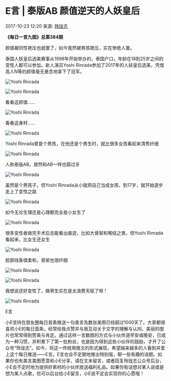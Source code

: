 # E言 |​ 泰版AB 颜值逆天的人妖皇后

2017-10-23 12:20 来源: [玲珑志](https://www.sohu.com/?spm=smpc.content-abroad.content.1.1737564437231mUmzSkt)

**《每日一言九图》总第384期**

颜值被同性艳压也就罢了，如今竟然被男孩艳压，实在惨绝人寰。

泰国人妖皇后选美赛事从1998年开始举办的，泰国户口，年龄在18到25岁之间的变性人都可以参加。新人演员Yoshi Rinrada参加了2017年的人妖皇后选美，凭借高人N等的颜值毫无悬念地拿下了冠军。

![Yoshi Rinrada](http://5b0988e595225.cdn.sohucs.com/images/20171023/4bedea3ad72a4c15a74561d0871c76d4.jpeg)

![Yoshi Rinrada](http://5b0988e595225.cdn.sohucs.com/images/20171023/469db181d09b4de6aa22473841e567ea.jpeg)

看看这颜值……

![Yoshi Rinrada](http://5b0988e595225.cdn.sohucs.com/images/20171023/b7153328dbaa4212acb119b9d1a35a82.jpeg)

看看这身材……

![Yoshi Rinrada](http://5b0988e595225.cdn.sohucs.com/images/20171023/3fc186afc3904a35906d3ad992af3e6b.jpeg)

Yoshi Rinrada曾是个男孩，在他还是个男生时，就比很多女孩看起来清秀纤细

![Yoshi Rinrada](http://5b0988e595225.cdn.sohucs.com/images/20171023/ce2309247e464336a98270790e6e0f9a.jpeg)

人称泰版AB，居然和AB一样也箍过牙

![Yoshi Rinrada](http://5b0988e595225.cdn.sohucs.com/images/20171023/b80e37d9563c437f84150e3ce7b30213.jpeg)

虽然是个男孩子，但Yoshi Rinrada从小就把自己当成女孩，到17岁，就开始逐步走上了变性之路

![Yoshi Rinrada](http://5b0988e595225.cdn.sohucs.com/images/20171023/aa0631da8fd9407ea3844f2af8ef8ca0.jpeg)

如今无论生理还是心理都完全是小女生了

![Yoshi Rinrada](http://5b0988e595225.cdn.sohucs.com/images/20171023/748ddf57204a4e3686d9589f6980d545.jpeg)

很多变性者做完手术后总能看出痕迹，比如大骨架和喉结之类，但Yoshi Rinrada看起来，比女生还女生

![Yoshi Rinrada](http://5b0988e595225.cdn.sohucs.com/images/20171023/082975d921bf494a9a3e294f3b3c7761.jpeg)

脸部线条很柔和，骨架也很纤细

![Yoshi Rinrada](http://5b0988e595225.cdn.sohucs.com/images/20171023/71122b827f6d4a2ab40727fea986f4bd.jpeg)

![Yoshi Rinrada](http://5b0988e595225.cdn.sohucs.com/images/20171023/a7effed286534acdaa8a81f5ce893ff3.jpeg)

我想说还好变性了，做男生实在是太浪费天赋了呀！

![Yoshi Rinrada](http://5b0988e595225.cdn.sohucs.com/images/20171023/4def1b66f251417fb30b6966203f3b3a.jpeg)

E言

小E坚持在朋友圈每日首条推送一句美言及数张美图已经超过1000天了。大家都很喜欢小E的每日首条，经常给我点赞并与我互动关于文字的理解与认同，美丽的图片也常常得到赞美与肯定。通过这样一言数图的方式与小伙伴道早安或晚安，已成为一种习惯，并积累下了第一批粉丝，也是因为得到这些小伙伴的鼓励，才开了公众号“玲珑志”。如今，将这一传统用推文的形式展现，希望越来越多的人看到并爱上这个每日推送——E言。E言也会不定期地推出特别版，聊一些有趣的话题。如果你也有美言美图愿意和小E分享，请在文末留言，或者回复玲珑志公众号后台，小E会不定时地为提供好素材的小伙伴放送福利礼品。如果你有话想对某人说或是想为某人点歌，也可以后台给小E留言，小E说不定会实现你的心愿哦！